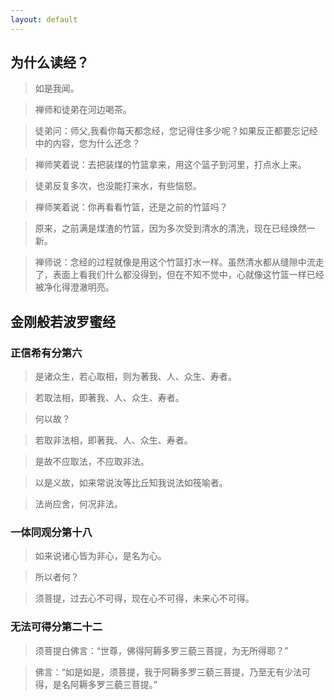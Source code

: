 ```yaml
---
layout: default
---
```


## 为什么读经？

> 如是我闻。

> 禅师和徒弟在河边喝茶。

> 徒弟问：师父,我看你每天都念经，您记得住多少呢？如果反正都要忘记经中的内容，您为什么还念？

> 禅师笑着说：去把装煤的竹篮拿来，用这个篮子到河里，打点水上来。

> 徒弟反复多次，也没能打来水，有些恼怒。

> 禅师笑着说：你再看看竹篮，还是之前的竹篮吗？

> 原来，之前满是煤渣的竹篮，因为多次受到清水的清洗，现在已经焕然一新。

> 禅师说：念经的过程就像是用这个竹篮打水一样。虽然清水都从缝隙中流走了，表面上看我们什么都没得到，但在不知不觉中，心就像这竹篮一样已经被净化得澄澈明亮。

## 金刚般若波罗蜜经

### 正信希有分第六

> 是诸众生，若心取相，则为著我、人、众生、寿者。

> 若取法相，即著我、人、众生、寿者。

> 何以故？

> 若取非法相，即著我、人、众生、寿者。

> 是故不应取法，不应取非法。

> 以是义故，如来常说汝等比丘知我说法如筏喻者。

> 法尚应舍，何况非法。

### 一体同观分第十八

> 如来说诸心皆为非心，是名为心。

> 所以者何？

> 须菩提，过去心不可得，现在心不可得，未来心不可得。

### 无法可得分第二十二 

> 须菩提白佛言：“世尊，佛得阿耨多罗三藐三菩提，为无所得耶？”

> 佛言：“如是如是，须菩提，我于阿耨多罗三藐三菩提，乃至无有少法可得，是名阿耨多罗三藐三菩提。”
